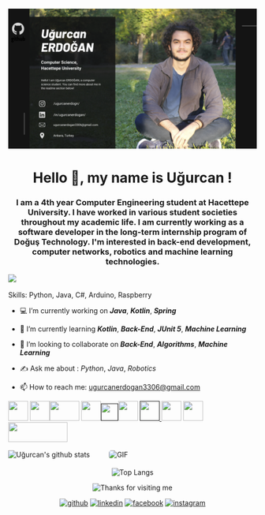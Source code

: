 ![](https://github.com/ugurcanerdogan/ugurcanerdogan/blob/main/kartvizit.png)

<h1 align="center">Hello  🌹, my name is Uğurcan !</h1>
<h3 align="center">I am a 4th year Computer Engineering student at Hacettepe University. I have worked in various student societies throughout my academic life. I am currently working as a software developer in the long-term internship program of Doğuş Technology. I'm interested in back-end development, computer networks, robotics and machine learning technologies.</h3>

![](https://komarev.com/ghpvc/?username=ugurcanerdogan&label=PROFILE+VIEWS&color=red&style=plastic)

Skills: Python, Java, C#, Arduino, Raspberry

- 💻 I’m currently working on ***Java***, ***Kotlin***, ***Spring*** 

- 🌱 I’m currently learning ***Kotlin***, ***Back-End***, ***JUnit 5***, ***Machine Learning*** 

- 🤝 I’m looking to collaborate on ***Back-End***, ***Algorithms***, ***Machine Learning*** 

- ✍️ Ask me about : *Python*, *Java*, *Robotics* 

- 📫 How to reach me: ugurcanerdogan3306@gmail.com 

<a href='https://www.python.org'><img src='https://upload.wikimedia.org/wikipedia/commons/thumb/c/c3/Python-logo-notext.svg/600px-Python-logo-notext.svg.png' width='40' height='40'></a> <a href='https://www.java.com'><img src='https://www.ninjakod.com/wp-content/uploads/2015/01/java.png' width='40' height='40'></a><a href='https://kotlinlang.org'><img
src='https://download.logo.wine/logo/Kotlin_(programming_language)/Kotlin_(programming_language)-Logo.wine.png' width='60' height='40'></a> <a href='https://www.w3schools.com/cpp/'><img
src='https://img.icons8.com/color/452/c-plus-plus-logo.png' width='40' height='40'></a><a href=''><img src='https://cdn.icon-icons.com/icons2/2415/PNG/512/csharp_original_logo_icon_146578.png' width='35' height='35'></a><a href='https://www.mysql.com'><img src='https://download.logo.wine/logo/MySQL/MySQL-Logo.wine.png' width='40' height='40'></a> <a href=''> <img src='https://omereryilmaz.files.wordpress.com/2014/03/sqlserver_logo.jpg' width='40' height='40'> <a href='https://www.arduino.cc/'><img src='https://logos-download.com/wp-content/uploads/2016/09/Arduino_logo_small.png' width='40' height='40'></a> <a href='https://www.raspberrypi.org/'><img src='https://www.raspberrypi.org/wp-content/uploads/2011/10/Raspi-PGB001.png' width='40' height='40'></a>
 <a href='https://www.w3schools.com/howto/default_page5.asp'><img src='https://clipart.info/images/ccovers/1499794874html5-js-css3-logo-png.png' width='120' height='40'></a> 


![Uğurcan's github stats](https://github-readme-stats.vercel.app/api?username=ugurcanerdogan&theme=blue-green&show_icons=true)  <img style="border-radius: 5px; margin: 0 0 5px 35px;" alt="GIF" width="320px" height="180px" src="https://media1.tenor.com/images/b37aa7ad8e0cf6db913dcc4974ceea45/tenor.gif?itemid=13741595" />
</p>

<div align="center">

![Top Langs](https://github-readme-stats.vercel.app/api/top-langs/?username=ugurcanerdogan&layout=compact)

<img height="120" alt="Thanks for visiting me" width="100%" src="https://raw.githubusercontent.com/BrunnerLivio/brunnerlivio/master/images/marquee.svg" />
<br />

[<p align="center"> <img src='https://cdn.jsdelivr.net/npm/simple-icons@3.0.1/icons/github.svg' alt='github' height='40'>](https://github.com/ugurcanerdogan)  [<img src='https://cdn.jsdelivr.net/npm/simple-icons@3.0.1/icons/linkedin.svg' alt='linkedin' height='40'>](https://www.linkedin.com/in/ugurcanerdogan/)  [<img src='https://cdn.jsdelivr.net/npm/simple-icons@3.0.1/icons/facebook.svg' alt='facebook' height='40'>](https://www.facebook.com/ugurcanerdogn)  [<img src='https://cdn.jsdelivr.net/npm/simple-icons@3.0.1/icons/instagram.svg' alt='instagram' height='40'>](https://www.instagram.com/ugurcanerdogn/)  


